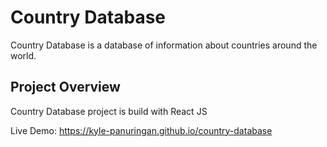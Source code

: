 # Country Database

Country Database is a database of information about countries around the world.

## Project Overview

Country Database project is build with React JS

Live Demo: https://kyle-panuringan.github.io/country-database
